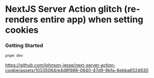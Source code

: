 # NextJS Server Action glitch (re-renders entire app) when setting cookies

### Getting Started

```bash
pnpm dev
```

https://github.com/johnson-jesse/next-server-action-cookie/assets/10335064/e4d8f988-0640-47d9-9bfa-8ebba6524630
